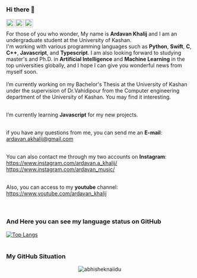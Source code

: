 ### Hi there 👋

<a href="https://twitter.com/ardavan_khalij">
  <img align="left" alt="Ardavan Khalij | Twitter" width="22px" src="https://raw.githubusercontent.com/peterthehan/peterthehan/master/assets/twitter.svg" />
</a>
<a href="https://www.linkedin.com/in/ardavan-khalij-a217a3175/">
  <img align="left" alt="Ardavan Khalij's LinkedIN" width="22px" src="https://raw.githubusercontent.com/peterthehan/peterthehan/master/assets/linkedin.svg" />
</a>
<a href="https://www.youtube.com/ardavan_khalij">
  <img align="left" alt="Ardavan Khalij's Youtube" width="22px" src="https://raw.githubusercontent.com/peterthehan/peterthehan/master/assets/youtube.svg" />
</a>
<br/>

For those of you who wonder, My name is **Ardavan Khalij** and I am an undergraduate student at the University of Kashan.<br/>
I'm working with various programming languages such as **Python**, **Swift**, **C**, **C++**, **Javascript**, and **Typescript**. I am also looking forward to studying master's and Ph.D. in **Artificial Intelligence** and **Machine Learning** in the top universities globally, and I hope I can give you wonderful news from myself soon.<br/><br/>
I’m currently working on my Bachelor's Thesis at the University of Kashan under the supervision of Dr.Vahidipour from the Computer engineering department of the University of Kashan. You may find it interesting.<br/><br/>

I’m currently learning **Javascript** for my new projects.<br/><br/>

if you have any questions from me, you can send me an **E-mail**:<br/>
ardavan.akhalij@gmail.com<br/><br/>

You can also contact me through my two accounts on **Instagram**:<br/>
https://www.instagram.com/ardavan.a_khalij/<br/>
https://www.instagram.com/ardavan_music/<br/><br/>

Also, you can access to my **youtube** channel:<br/>
https://www.youtube.com/ardavan_khalij<br/><br/><br/>
### And Here you can see my language status on GitHub
<!-- [![Anurag's github stats](https://github-readme-stats.vercel.app/api?username=amindadgar)](https://github.com/anuraghazra/github-readme-stats) -->
[![Top Langs](https://github-readme-stats.vercel.app/api/top-langs/?username=ArdavanKhalij&layout=compact)](https://github.com/anuraghazra/github-readme-stats)
<br/><br/>
### My GitHub Situation
<p align="center"> <img src="https://github-readme-stats.vercel.app/api?username=ArdavanKhalij&show_icons=true&theme=gotham" alt="abhisheknaiidu" />
